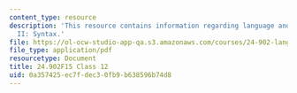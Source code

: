 ```yaml
---
content_type: resource
description: 'This resource contains information regarding language and its structure
  II: Syntax.'
file: https://ol-ocw-studio-app-qa.s3.amazonaws.com/courses/24-902-language-and-its-structure-ii-syntax-fall-2015/0a357425ec7fdec30fb9b638596b74d8_MIT24_902F15_Class12.pdf
file_type: application/pdf
resourcetype: Document
title: 24.902F15 Class 12
uid: 0a357425-ec7f-dec3-0fb9-b638596b74d8
---
```

